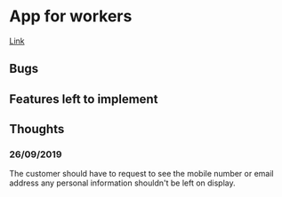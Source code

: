 # App for workers

[Link](https://fordalex.github.io/app-for-workers/)

## Bugs

## Features left to implement

## Thoughts

### 26/09/2019
The customer should have to request to see the mobile number or email address any personal information shouldn't be left on display.